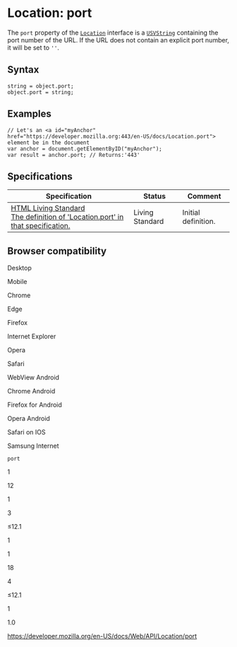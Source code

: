 # Location: port

The `port` property of the [`Location`](../location) interface is a [`USVString`](../usvstring) containing the port number of the URL. If the URL does not contain an explicit port number, it will be set to `''`.

## Syntax

    string = object.port;
    object.port = string;

## Examples

    // Let's an <a id="myAnchor" href="https://developer.mozilla.org:443/en-US/docs/Location.port"> element be in the document
    var anchor = document.getElementByID("myAnchor");
    var result = anchor.port; // Returns:'443'

## Specifications

<table><thead><tr class="header"><th>Specification</th><th>Status</th><th>Comment</th></tr></thead><tbody><tr class="odd"><td><a href="https://html.spec.whatwg.org/multipage/#dom-location-port">HTML Living Standard<br />
<span class="small">The definition of 'Location.port' in that specification.</span></a></td><td><span class="spec-living">Living Standard</span></td><td>Initial definition.</td></tr></tbody></table>

## Browser compatibility

Desktop

Mobile

Chrome

Edge

Firefox

Internet Explorer

Opera

Safari

WebView Android

Chrome Android

Firefox for Android

Opera Android

Safari on IOS

Samsung Internet

`port`

1

12

1

3

≤12.1

1

1

18

4

≤12.1

1

1.0

<a href="https://developer.mozilla.org/en-US/docs/Web/API/Location/port" class="_attribution-link">https://developer.mozilla.org/en-US/docs/Web/API/Location/port</a>
